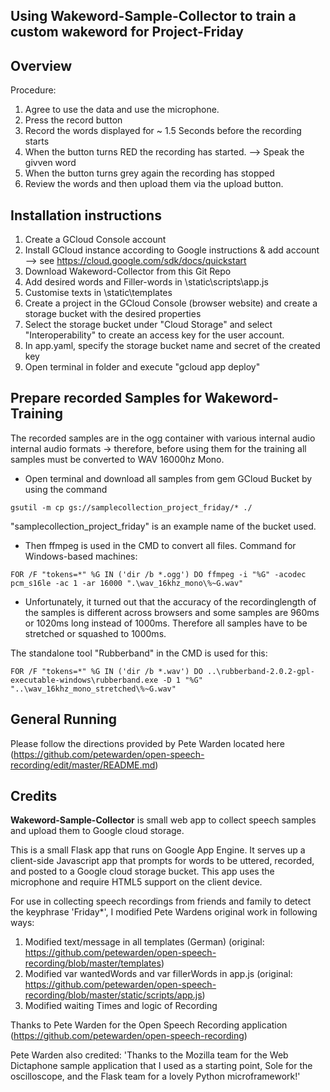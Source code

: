 ## Using Wakeword-Sample-Collector to train a custom wakeword for Project-Friday

## Overview

Procedure:

1. Agree to use the data and use the microphone.
2. Press the record button
3. Record the words displayed for ~ 1.5 Seconds before the recording starts
4. When the button turns RED the recording has started. --> Speak the givven word
5. When the button turns grey again the recording has stopped 
6. Review the words and then upload them via the upload button.

## Installation instructions

1. Create a GCloud Console account
2. Install GCloud instance according to Google instructions & add account --> see https://cloud.google.com/sdk/docs/quickstart
3. Download Wakeword-Collector from this Git Repo
4. Add desired words and Filler-words in \static\scripts\app.js  
5. Customise texts in \static\templates
6. Create a project in the GCloud Console (browser website) and create a storage bucket with the desired properties
7. Select the storage bucket under "Cloud Storage" and select "Interoperability" to create an access key for the user account.
8. In app.yaml, specify the storage bucket name and secret of the created key  
9. Open terminal in folder and execute "gcloud app deploy"

## Prepare recorded Samples for Wakeword-Training

The recorded samples are in the ogg container with various internal audio
internal audio formats -\> therefore, before using them for the training
all samples must be converted to WAV 16000hz Mono.

  - Open terminal and download all samples from gem GCloud Bucket by using the command 

<!-- end list -->

    gsutil -m cp gs://samplecollection_project_friday/* ./

"samplecollection\_project\_friday" is an example name of the bucket used.

  - Then ffmpeg is used in the CMD to convert all files.
    Command for Windows-based machines:

<!-- end list -->

    FOR /F "tokens=*" %G IN ('dir /b *.ogg') DO ffmpeg -i "%G" -acodec pcm_s16le -ac 1 -ar 16000 ".\wav_16khz_mono\%~G.wav"

  - Unfortunately, it turned out that the accuracy of the recordinglength of the samples is different across browsers and some samples are 
    960ms or 1020ms long instead of 1000ms. Therefore all samples have to be stretched or squashed to 1000ms.

The standalone tool "Rubberband" in the CMD is used for this:

    FOR /F "tokens=*" %G IN ('dir /b *.wav') DO ..\rubberband-2.0.2-gpl-executable-windows\rubberband.exe -D 1 "%G" "..\wav_16khz_mono_stretched\%~G.wav"


## General Running
Please follow the directions provided by Pete Warden located here (https://github.com/petewarden/open-speech-recording/edit/master/README.md)

## Credits

**Wakeword-Sample-Collector** is small web app to collect speech samples and upload them to Google cloud storage.  

This is a small Flask app that runs on Google App Engine. It serves up a client-side Javascript app that prompts for words to be uttered, recorded, and posted to a Google cloud storage bucket.  This app uses the microphone and require HTML5 support on the client device.  

For use in collecting speech recordings from friends and family to detect the keyphrase 'Friday*', I modified Pete Wardens original work in following ways:

1. Modified text/message in all templates (German) (original: https://github.com/petewarden/open-speech-recording/blob/master/templates)
2. Modified var wantedWords and var fillerWords in app.js (original: https://github.com/petewarden/open-speech-recording/blob/master/static/scripts/app.js)
3. Modified waiting Times and logic of Recording

Thanks to Pete Warden for the Open Speech Recording application (https://github.com/petewarden/open-speech-recording)

Pete Warden also credited:
'Thanks to the Mozilla team for the Web Dictaphone sample application that I used as a starting point, Sole for the oscilloscope, and the Flask team for a lovely Python microframework!'
